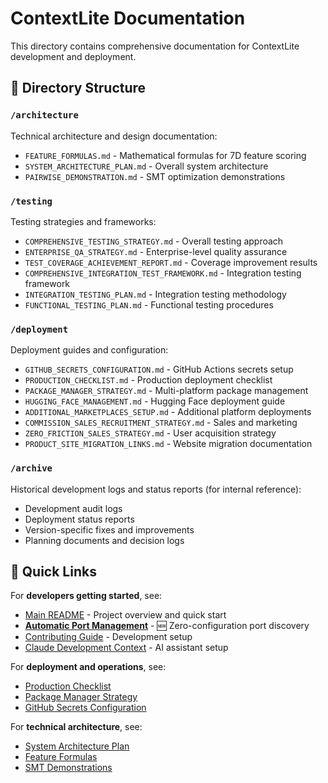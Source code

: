 # ContextLite Documentation

This directory contains comprehensive documentation for ContextLite development and deployment.

## 📁 Directory Structure

### `/architecture`
Technical architecture and design documentation:
- `FEATURE_FORMULAS.md` - Mathematical formulas for 7D feature scoring
- `SYSTEM_ARCHITECTURE_PLAN.md` - Overall system architecture
- `PAIRWISE_DEMONSTRATION.md` - SMT optimization demonstrations

### `/testing`
Testing strategies and frameworks:
- `COMPREHENSIVE_TESTING_STRATEGY.md` - Overall testing approach
- `ENTERPRISE_QA_STRATEGY.md` - Enterprise-level quality assurance
- `TEST_COVERAGE_ACHIEVEMENT_REPORT.md` - Coverage improvement results
- `COMPREHENSIVE_INTEGRATION_TEST_FRAMEWORK.md` - Integration testing framework
- `INTEGRATION_TESTING_PLAN.md` - Integration testing methodology
- `FUNCTIONAL_TESTING_PLAN.md` - Functional testing procedures

### `/deployment`
Deployment guides and configuration:
- `GITHUB_SECRETS_CONFIGURATION.md` - GitHub Actions secrets setup
- `PRODUCTION_CHECKLIST.md` - Production deployment checklist
- `PACKAGE_MANAGER_STRATEGY.md` - Multi-platform package management
- `HUGGING_FACE_MANAGEMENT.md` - Hugging Face deployment guide
- `ADDITIONAL_MARKETPLACES_SETUP.md` - Additional platform deployments
- `COMMISSION_SALES_RECRUITMENT_STRATEGY.md` - Sales and marketing
- `ZERO_FRICTION_SALES_STRATEGY.md` - User acquisition strategy
- `PRODUCT_SITE_MIGRATION_LINKS.md` - Website migration documentation

### `/archive`
Historical development logs and status reports (for internal reference):
- Development audit logs
- Deployment status reports
- Version-specific fixes and improvements
- Planning documents and decision logs

## 🚀 Quick Links

For **developers getting started**, see:
- [Main README](../README.md) - Project overview and quick start
- [**Automatic Port Management**](AUTOMATIC_PORT_MANAGEMENT.md) - 🆕 Zero-configuration port discovery
- [Contributing Guide](../CONTRIBUTING.md) - Development setup
- [Claude Development Context](../CLAUDE.md) - AI assistant setup

For **deployment and operations**, see:
- [Production Checklist](deployment/PRODUCTION_CHECKLIST.md)
- [Package Manager Strategy](deployment/PACKAGE_MANAGER_STRATEGY.md)
- [GitHub Secrets Configuration](deployment/GITHUB_SECRETS_CONFIGURATION.md)

For **technical architecture**, see:
- [System Architecture Plan](architecture/SYSTEM_ARCHITECTURE_PLAN.md)
- [Feature Formulas](architecture/FEATURE_FORMULAS.md)
- [SMT Demonstrations](architecture/PAIRWISE_DEMONSTRATION.md)